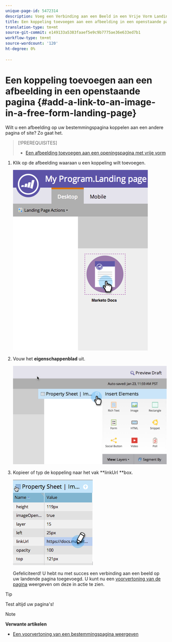 ```yaml
---
unique-page-id: 5472314
description: Voeg een Verbinding aan een Beeld in een Vrije Vorm Landing Pagina toe - Marketo Docs - de Documentatie van het Product
title: Een koppeling toevoegen aan een afbeelding in een openstaande pagina
translation-type: tm+mt
source-git-commit: e149133a5383faaef5e9c9b7775ae36e633ed7b1
workflow-type: tm+mt
source-wordcount: '120'
ht-degree: 0%

---
```



# Een koppeling toevoegen aan een afbeelding in een openstaande pagina {#add-a-link-to-an-image-in-a-free-form-landing-page}

Wilt u een afbeelding op uw bestemmingspagina koppelen aan een andere pagina of site? Zo gaat het.

>[!PREREQUISITES]
>
>* [Een afbeelding toevoegen aan een openingspagina met vrije vorm](add-an-image-to-a-free-form-landing-page.md)

>



1. Klik op de afbeelding waaraan u een koppeling wilt toevoegen.

   ![](assets/click-on-image.png)

1. Vouw het **eigenschappenblad** uit.

   ![](assets/image2015-5-21-15-3a42-3a27.png)

1. Kopieer of typ de koppeling naar het vak **linkUrl **box.

   ![](assets/add-link.png)

   Gefeliciteerd! U hebt nu met succes een verbinding aan een beeld op uw landende pagina toegevoegd. U kunt nu een [voorvertoning van de pagina](../../../../product-docs/demand-generation/landing-pages/landing-page-actions/preview-a-landing-page.md) weergeven om deze in actie te zien.

>[!TIP]
>
>Test altijd uw pagina&#39;s!

>[!NOTE]
>
>**Verwante artikelen**
>
>* [Een voorvertoning van een bestemmingspagina weergeven](../../../../product-docs/demand-generation/landing-pages/landing-page-actions/preview-a-landing-page.md)

>



